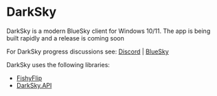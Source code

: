 # DarkSky

DarkSky is a modern BlueSky client for Windows 10/11. The app is being built rapidly and a release is coming soon

For DarkSky progress discussions see: [Discord](https://discord.gg/windows-apps-hub-714581497222398064) | [BlueSky](https://bsky.app/profile/firecube.bsky.social)

DarkSky uses the following libraries:
- [FishyFlip](https://github.com/drasticactions/FishyFlip)
- [DarkSky.API](https://github.com/FireCubeStudios/DarkSky.API)
